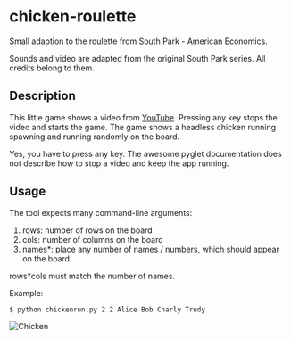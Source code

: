 # chicken-roulette
Small adaption to the roulette from South Park - American Economics.

Sounds and video are adapted from the original South Park series. All credits belong to them.

## Description
This little game shows a video from [YouTube](https://www.youtube.com/watch?v=wz-PtEJEaqY). Pressing any key stops the
video and starts the game. The game shows a headless chicken running spawning and running randomly on the board.

Yes, you have to press any key. The awesome pyglet documentation does not describe how to stop a video and keep
the app running.

## Usage
The tool expects many command-line arguments:

1. rows: number of rows on the board
2. cols: number of columns on the board
3. names*: place any number of names / numbers, which should appear on the board

rows*cols must match the number of names.

Example:
```bash
$ python chickenrun.py 2 2 Alice Bob Charly Trudy
```

![Chicken](http://i.imgur.com/vpTEFDW.png)
